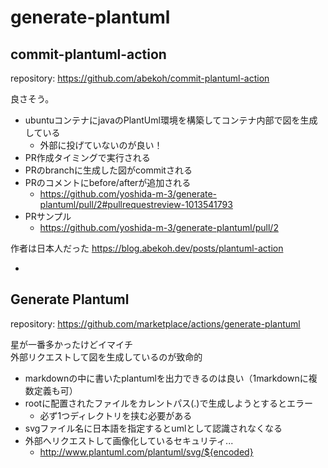 # generate-plantuml

## commit-plantuml-action

repository:
https://github.com/abekoh/commit-plantuml-action

良さそう。  

- ubuntuコンテナにjavaのPlantUml環境を構築してコンテナ内部で図を生成している
  - 外部に投げていないのが良い！
- PR作成タイミングで実行される
- PRのbranchに生成した図がcommitされる
- PRのコメントにbefore/afterが追加される
  - https://github.com/yoshida-m-3/generate-plantuml/pull/2#pullrequestreview-1013541793
- PRサンプル
  - https://github.com/yoshida-m-3/generate-plantuml/pull/2

作者は日本人だった
https://blog.abekoh.dev/posts/plantuml-action

- 

## Generate Plantuml

repository:
https://github.com/marketplace/actions/generate-plantuml

星が一番多かったけどイマイチ  
外部リクエストして図を生成しているのが致命的

- markdownの中に書いたplantumlを出力できるのは良い（1markdownに複数定義も可）
- rootに配置されたファイルをカレントパス(.)で生成しようとするとエラー
  - 必ず1つディレクトリを挟む必要がある
- svgファイル名に日本語を指定するとumlとして認識されなくなる
- 外部へリクエストして画像化しているセキュリティ...
  - http://www.plantuml.com/plantuml/svg/${encoded}
